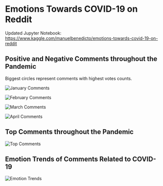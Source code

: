 # Emotions Towards COVID-19 on Reddit

Updated Jupyter Notebook: https://www.kaggle.com/manuelbenedicto/emotions-towards-covid-19-on-reddit

## Positive and Negative Comments throughout the Pandemic
Biggest circles represent comments with highest votes counts.

![January Comments](https://github.com/manuelbenedicto/COVID-19-Reddit-Comments-Sentiment-Analysis/blob/master/january_comments.png)

![February Comments](https://github.com/manuelbenedicto/COVID-19-Reddit-Comments-Sentiment-Analysis/blob/master/february_comments.png)

![March Comments](https://github.com/manuelbenedicto/COVID-19-Reddit-Comments-Sentiment-Analysis/blob/master/march_comments.png)

![April Comments](https://github.com/manuelbenedicto/COVID-19-Reddit-Comments-Sentiment-Analysis/blob/master/april_comments.png)

## Top Comments throughout the Pandemic

![Top Comments](https://github.com/manuelbenedicto/COVID-19-Reddit-Comments-Sentiment-Analysis/blob/master/top_comments.png)

## Emotion Trends of Comments Related to COVID-19

![Emotion Trends](https://github.com/manuelbenedicto/COVID-19-Reddit-Comments-Sentiment-Analysis/blob/master/emotion_trends.png)
